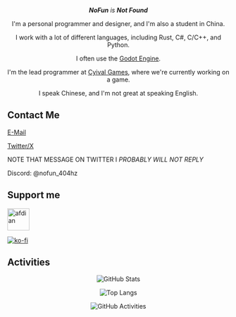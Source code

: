 <div align="center">

***NoFun** is **Not Found***

I'm a personal programmer and designer, and I'm also a student in China.

I work with a lot of different languages, including Rust, C#, C/C++, and Python.

I often use the [Godot Engine](https://godotengine.org/).

I'm the lead programmer at [Cyival Games](https://github.com/cyival), where we're currently working on a game.

I speak Chinese, and I'm not great at speaking English.

</div>

## Contact Me

[E-Mail](mailto:nofuncoding@qq.com)

[Twitter/X](https://twitter.com/NoFun_404hz)

NOTE THAT MESSAGE ON TWITTER I *PROBABLY WILL NOT REPLY*

Discord: @nofun_404hz

## Support me

<a href="https://afdian.com/a/nofun_404hz"> <img height="50" src="https://pic1.afdiancdn.com/static/img/welcome/button-sponsorme.png" alt="afdian" /> </a>
<!--<a href="https://www.buymeacoffee.com/nofun_404hz"> <img height="50" src="https://cdn.buymeacoffee.com/buttons/default-orange.png" alt="Buy me a coffee" /> </a>-->
[![ko-fi](https://ko-fi.com/img/githubbutton_sm.svg)](https://ko-fi.com/V7V811S8P4)

## Activities

<div align="center">
  
![GitHub Stats](https://github-readme-stats.vercel.app/api?username=nofuncoding&count_private=true)

![Top Langs](https://github-readme-stats.vercel.app/api/top-langs/?username=nofuncoding&hide=lua)

![GitHub Activities](https://github-readme-activity-graph.vercel.app/graph?username=nofuncoding)
</div>
